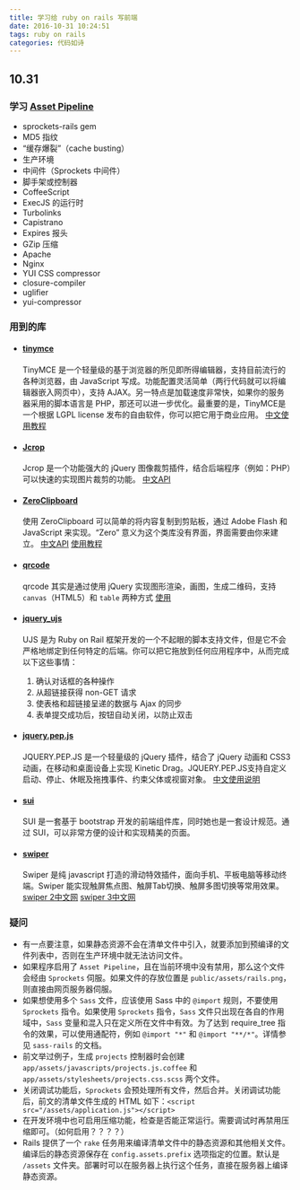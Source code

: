 ```yaml
---
title: 学习给 ruby on rails 写前端
date: 2016-10-31 10:24:51
tags: ruby on rails
categories: 代码如诗
---
```


## 10.31

### 学习 [Asset Pipeline](http://guides.ruby-china.org/asset_pipeline.html)

- sprockets-rails gem
- MD5 指纹
- “缓存爆裂”（cache busting）
- 生产环境
- 中间件（Sprockets 中间件）
- 脚手架或控制器
- CoffeeScript
- ExecJS 的运行时
- Turbolinks
- Capistrano
- Expires 报头
- GZip 压缩
- Apache
- Nginx
- YUI CSS compressor
- closure-compiler
- uglifier
- yui-compressor

### 用到的库

- #### [tinymce]()

  TinyMCE 是一个轻量级的基于浏览器的所见即所得编辑器，支持目前流行的各种浏览器，由 JavaScript 写成。功能配置灵活简单（两行代码就可以将编辑器嵌入网页中），支持 AJAX。另一特点是加载速度非常快，如果你的服务器采用的脚本语言是 PHP，那还可以进一步优化。最重要的是，TinyMCE是一个根据 LGPL license 发布的自由软件，你可以把它用于商业应用。
  [中文使用教程](http://www.jb51.net/web/78618.html)

- #### [Jcrop](https://github.com/tapmodo/Jcrop)
  Jcrop 是一个功能强大的 jQuery 图像裁剪插件，结合后端程序（例如：PHP）可以快速的实现图片裁剪的功能。
  [中文API](http://code.ciaoca.com/jquery/jcrop/)

- #### [ZeroClipboard](https://github.com/zeroclipboard/zeroclipboard)
  使用 ZeroClipboard 可以简单的将内容复制到剪贴板，通过 Adobe Flash 和 JavaScript 来实现。“Zero” 意义为这个类库没有界面，界面需要由你来建立。
  [中文API](http://code.ciaoca.com/javascript/zeroclipboard/)
  [使用教程](http://www.365mini.com/page/zeroclipboard-2_x-quick-start.htm)

- #### [qrcode](https://github.com/jeromeetienne/jquery-qrcode)
  qrcode 其实是通过使用 jQuery 实现图形渲染，画图，生成二维码，支持`canvas`（HTML5）和 `table` 两种方式
  [使用](http://www.helloweba.com/view-blog-226.html)

- #### [jquery_ujs](https://github.com/rails/jquery-ujs)
  UJS 是为 Ruby on Rail 框架开发的一个不起眼的脚本支持文件，但是它不会严格地绑定到任何特定的后端。你可以把它拖放到任何应用程序中，从而完成以下这些事情：
  1. 确认对话框的各种操作
  2. 从超链接获得 non-GET 请求
  3. 使表格和超链接呈递的数据与 Ajax 的同步
  4. 表单提交成功后，按钮自动关闭，以防止双击

- #### [jquery.pep.js](http://pep.briangonzalez.org/)
  JQUERY.PEP.JS 是一个轻量级的 jQuery 插件，结合了 jQuery 动画和 CSS3 动画，在移动和桌面设备上实现 Kinetic Drag。JQUERY.PEP.JS支持自定义启动、停止、休眠及拖拽事件、约束父体或视窗对象。
  [中文使用说明](http://www.uedsc.com/jquery-pep-js.html)

- #### [sui](http://sui.taobao.org/sui/docs/)
  SUI 是一套基于 bootstrap 开发的前端组件库，同时她也是一套设计规范。通过 SUI，可以非常方便的设计和实现精美的页面。

- #### [swiper](https://github.com/nolimits4web/swiper/)
  Swiper 是纯 javascript 打造的滑动特效插件，面向手机、平板电脑等移动终端。Swiper 能实现触屏焦点图、触屏Tab切换、触屏多图切换等常用效果。
  [swiper 2中文网](http://2.swiper.com.cn/)
  [swiper 3中文网](http://www.swiper.com.cn/)

### 疑问
- 有一点要注意，如果静态资源不会在清单文件中引入，就要添加到预编译的文件列表中，否则在生产环境中就无法访问文件。
- 如果程序启用了 `Asset Pipeline`，且在当前环境中没有禁用，那么这个文件会经由 `Sprockets` 伺服。如果文件的存放位置是 `public/assets/rails.png`，则直接由网页服务器伺服。
- 如果想使用多个 `Sass` 文件，应该使用 Sass 中的 `@import` 规则，不要使用 `Sprockets` 指令。如果使用 `Sprockets` 指令，`Sass` 文件只出现在各自的作用域中，`Sass` 变量和混入只在定义所在文件中有效。为了达到 require_tree 指令的效果，可以使用通配符，例如 `@import "*"` 和 `@import "**/*"`。详情参见 `sass-rails` 的文档。
- 前文举过例子，生成 `projects` 控制器时会创建 `app/assets/javascripts/projects.js.coffee` 和 `app/assets/stylesheets/projects.css.scss` 两个文件。
- 关闭调试功能后，`Sprockets` 会预处理所有文件，然后合并。关闭调试功能后，前文的清单文件生成的 HTML 如下：`<script src="/assets/application.js"></script>`
- 在开发环境中也可启用压缩功能，检查是否能正常运行。需要调试时再禁用压缩即可。（如何启用？？？？）
- Rails 提供了一个 `rake` 任务用来编译清单文件中的静态资源和其他相关文件。编译后的静态资源保存在 `config.assets.prefix` 选项指定的位置。默认是 `/assets` 文件夹。部署时可以在服务器上执行这个任务，直接在服务器上编译静态资源。